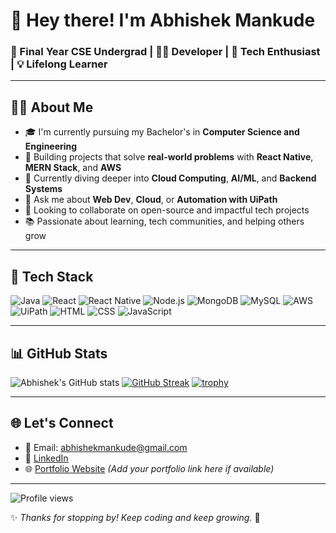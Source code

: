 <!-- GitHub Profile README -->

# 👋 Hey there! I'm Abhishek Mankude

### 🚀 Final Year CSE Undergrad | 👨‍💻 Developer | 🧠 Tech Enthusiast | 💡 Lifelong Learner

---

## 🧑‍💻 About Me

- 🎓 I'm currently pursuing my Bachelor's in **Computer Science and Engineering**
- 🔭 Building projects that solve **real-world problems** with **React Native**, **MERN Stack**, and **AWS**
- 🧠 Currently diving deeper into **Cloud Computing**, **AI/ML**, and **Backend Systems**
- 💬 Ask me about **Web Dev**, **Cloud**, or **Automation with UiPath**
- 👯 Looking to collaborate on open-source and impactful tech projects
- 📚 Passionate about learning, tech communities, and helping others grow

---

## 🧰 Tech Stack

![Java](https://img.shields.io/badge/Java-%23ED8B00.svg?style=flat&logo=java&logoColor=white)
![React](https://img.shields.io/badge/React-%2320232a.svg?style=flat&logo=react&logoColor=61DAFB)
![React Native](https://img.shields.io/badge/React_Native-20232A?style=flat&logo=react&logoColor=61DAFB)
![Node.js](https://img.shields.io/badge/Node.js-339933?style=flat&logo=nodedotjs&logoColor=white)
![MongoDB](https://img.shields.io/badge/MongoDB-%2347A248.svg?style=flat&logo=mongodb&logoColor=white)
![MySQL](https://img.shields.io/badge/MySQL-%2300f.svg?style=flat&logo=mysql&logoColor=white)
![AWS](https://img.shields.io/badge/AWS-%23FF9900.svg?style=flat&logo=amazon-aws&logoColor=white)
![UiPath](https://img.shields.io/badge/UiPath-FF6C37?style=flat&logo=uipath&logoColor=white)
![HTML](https://img.shields.io/badge/HTML5-E34F26?style=flat&logo=html5&logoColor=white)
![CSS](https://img.shields.io/badge/CSS3-1572B6?style=flat&logo=css3&logoColor=white)
![JavaScript](https://img.shields.io/badge/JavaScript-F7DF1E?style=flat&logo=javascript&logoColor=black)

---

## 📊 GitHub Stats

![Abhishek's GitHub stats](https://github-readme-stats.vercel.app/api?username=abhishekmankude&show_icons=true&theme=radical)
[![GitHub Streak](https://streak-stats.demolab.com/?user=abhishekmankude&theme=radical)](https://git.io/streak-stats)
[![trophy](https://github-profile-trophy.vercel.app/?username=abhishekmankude&theme=radical&row=1&column=7)](https://github.com/ryo-ma/github-profile-trophy)

---

## 🌐 Let's Connect

- 📧 Email: abhishekmankude@gmail.com
- 💼 [LinkedIn](https://www.linkedin.com/in/abhishek-mankude/)
- 🌐 [Portfolio Website](#) *(Add your portfolio link here if available)*

---

![Profile views](https://komarev.com/ghpvc/?username=abhishekmankude&color=blue)

✨ *Thanks for stopping by! Keep coding and keep growing.* 🚀
